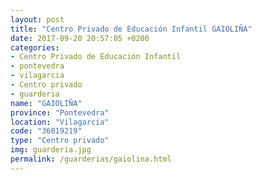 ```yaml
---
layout: post
title: "Centro Privado de Educación Infantil GAIOLIÑA"
date: 2017-09-20 20:57:05 +0200
categories:
- Centro Privado de Educación Infantil
- pontevedra
- vilagarcia
- Centro privado
- guarderia
name: "GAIOLIÑA"
province: "Pontevedra"
location: "Vilagarcia"
code: "36019219"
type: "Centro privado"
img: guarderia.jpg
permalink: /guarderias/gaiolina.html
---
```

